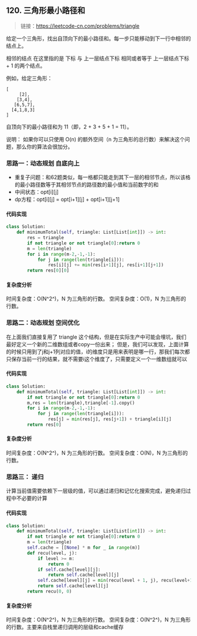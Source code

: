 ## 120. 三角形最小路径和
>链接：https://leetcode-cn.com/problems/triangle

给定一个三角形，找出自顶向下的最小路径和。每一步只能移动到下一行中相邻的结点上。

相邻的结点 在这里指的是 下标 与 上一层结点下标 相同或者等于 上一层结点下标 + 1 的两个结点。

例如，给定三角形：
```shell
[
     [2],
    [3,4],
   [6,5,7],
  [4,1,8,3]
]
```
自顶向下的最小路径和为 11（即，2 + 3 + 5 + 1 = 11）。

说明：
如果你可以只使用 O(n) 的额外空间（n 为三角形的总行数）来解决这个问题，那么你的算法会很加分。

### 思路一：动态规划 自底向上
- 重复子问题：和62题类似，每一格都只能走到其下一层的相邻节点，所以该格的最小路径数等于其相邻节点的路径数的最小值和当前数字的和
- 中间状态：opt[i][j]
- dp方程：opt[i][j] = opt[i+1][j] + opt[i+1][j+1]

#### 代码实现
```python
class Solution:
    def minimumTotal(self, triangle: List[List[int]]) -> int:
        res = triangle
        if not triangle or not triangle[0]:return 0
        m = len(triangle)
        for i in range(m-2,-1,-1):
            for j in range(len(triangle[i])):
                res[i][j] += min(res[i+1][j], res[i+1][j+1])
        return res[0][0]
```

#### 复杂度分析
时间复杂度：O(N^2^)，N 为三角形的行数。
空间复杂度：O(1)，N 为三角形的行数。

### 思路二：动态规划 空间优化
在上面我们直接复用了 triangle 这个结构，但是在实际生产中可能会埋坑，我们最好定义一个新的二维数组或者copy一份出来；
但是，我们可以发现，上面计算的时候只用到了j和j+1列对应的值，i的维度只是用来表明是哪一行，那我们每次都只保存当前一行的结果，就不需要i这个维度了，只需要定义一个一维数组就可以
#### 代码实现
```python
class Solution:
    def minimumTotal(self, triangle: List[List[int]]) -> int:
        if not triangle or not triangle[0]:return 0
        m,res = len(triangle),triangle[-1].copy()
        for i in range(m-2,-1,-1):
            for j in range(len(triangle[i])):
                res[j] = min(res[j], res[j+1]) + triangle[i][j]
        return res[0]
```

#### 复杂度分析
时间复杂度：O(N^2^)，N 为三角形的行数。
空间复杂度：O(N)，N 为三角形的行数。

### 思路三： 递归
计算当前值需要依赖下一层级的值，可以通过递归和记忆化搜索完成，避免递归过程中不必要的计算
#### 代码实现
```python
class Solution:
    def minimumTotal(self, triangle: List[List[int]]) -> int:
        if not triangle or not triangle[0]:return 0
        m = len(triangle)
        self.cache = [[None] * m for _ in range(m)]
        def recu(level, j):
            if level >= m:
                return 0
            if self.cache[level][j]:
                return self.cache[level][j]
            self.cache[level][j] = min(recu(level + 1, j), recu(level+1, j+1)) + triangle[level][j]
            return self.cache[level][j]
        return recu(0, 0)
```
#### 复杂度分析
时间复杂度：O(N^2^)，N 为三角形的行数。
空间复杂度：O(N^2^)，N 为三角形的行数。主要来自栈里递归调用的层级和cache缓存



